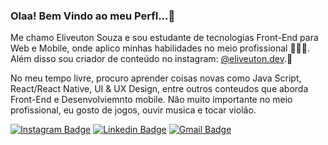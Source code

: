 

<!--
### Hi there 👋
**Eliveuton/Eliveuton** is a ✨ _special_ ✨ repository because its `README.md` (this file) appears on your GitHub profile.

Here are some ideas to get you started:

- 🔭 I’m currently working on ...
- 🌱 I’m currently learning ...
- 👯 I’m looking to collaborate on ...
- 🤔 I’m looking for help with ...
- 💬 Ask me about ...
- 📫 How to reach me: ...
- 😄 Pronouns: ...
- ⚡ Fun fact: ...
-->

### Olaa! Bem Vindo ao meu Perfl...🏻

Me chamo Eliveuton Souza e sou estudante de tecnologias Front-End para Web e Mobile, onde aplico minhas habilidades no meio profissional 👨🏻‍💻. Além disso sou criador de conteúdo no instagram: [@eliveuton.dev](https://www.instagram.com/eliveuton.dev/).🏻

No meu tempo livre, procuro aprender coisas novas como Java Script, React/React Native, UI & UX Design, entre outros conteudos que aborda Front-End e Desenvolviemnto mobile. Não muito importante no meio profissional, eu gosto de jogos, ouvir musica e tocar violão.

[![Instagram Badge](https://img.shields.io/badge/-@eliveuton.dev-8B008B?style=flat-square&labelColor=8B008B&logo=instagram&logoColor=white&link=https://twitter.com/sakshamtaneja00)](https://www.instagram.com/eliveuton.dev/)  [![Linkedin Badge](https://img.shields.io/badge/-eliveutonsouza-blue?style=flat-square&logo=Linkedin&logoColor=white&link=https://www.linkedin.com/in/eliveuton-sousa-a7309b175/)](https://www.linkedin.com/in/eliveuton-sousa-a7309b175/) [![Gmail Badge](https://img.shields.io/badge/-contato@eliveutonsouza.com-c14438?style=flat-square&logo=Gmail&logoColor=white&link=mailto:contato@eliveutonsouza.com)](mailto:contato@eliveutonsouza.com)
